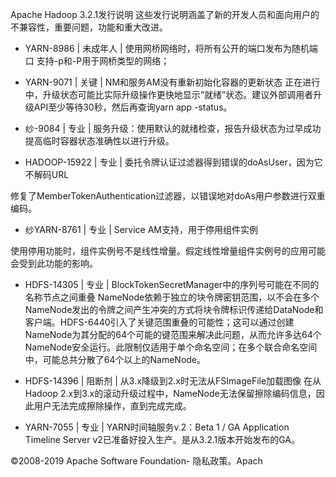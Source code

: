 Apache Hadoop 3.2.1发行说明
这些发行说明涵盖了新的开发人员和面向用户的不兼容性，重要问题，功能和重大改进。

* YARN-8986 | 未成年人 | 使用网桥网络时，将所有公开的端口发布为随机端口
支持-p和-P用于网桥类型的网络；

* YARN-9071 | 关键 | NM和服务AM没有重新初始化容器的更新状态
正在进行中，升级状态可能比实际升级操作更快地显示“就绪”状态。建议外部调用者升级API至少等待30秒，然后再查询yarn app -status。

* 纱-9084 | 专业 | 服务升级：使用默认的就绪检查，报告升级状态为过早成功
提高临时容器状态准确性以进行升级。

* HADOOP-15922 | 专业 | 委托令牌认证过滤器得到错误的doAsUser，因为它不解码URL

修复了MemberTokenAuthentication过滤器，以错误地对doAs用户参数进行双重编码。

* 纱YARN-8761 | 专业 | Service AM支持，用于停用组件实例

使用停用功能时，组件实例号不是线性增量。假定线性增量组件实例号的应用可能会受到此功能的影响。

* HDFS-14305 | 专业 | BlockTokenSecretManager中的序列号可能在不同的名称节点之间重叠
NameNode依赖于独立的块令牌密钥范围，以不会在多个NameNode发出的令牌之间产生冲突的方式将块令牌标识传递给DataNode和客户端。HDFS-6440引入了关键范围重叠的可能性；这可以通过创建NameNode为其分配的64个可能的键范围来解决此问题，从而允许多达64个NameNode安全运行。此限制仅适用于单个命名空间；在多个联合命名空间中，可能总共分散了64个以上的NameNode。

* HDFS-14396 | 阻断剂 | 从3.x降级到2.x时无法从FSImageFile加载图像
在从Hadoop 2.x到3.x的滚动升级过程中，NameNode无法保留擦除编码信息，因此用户无法完成擦除操作，直到完成完成。

* YARN-7055 | 专业 | YARN时间轴服务v.2：Beta 1 / GA
Application Timeline Server v2已准备好投入生产。是从3.2.1版本开始发布的GA。

©2008-2019 Apache Software Foundation- 隐私政策。Apach